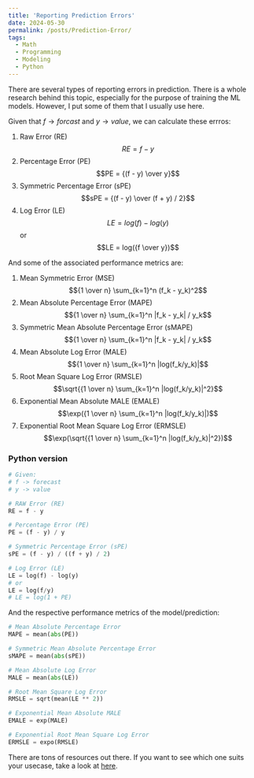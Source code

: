 ```yaml
---
title: 'Reporting Prediction Errors'
date: 2024-05-30
permalink: /posts/Prediction-Error/
tags:
  - Math
  - Programming
  - Modeling
  - Python
--- 
```


There are several types of reporting errors in prediction. There is a whole research behind this topic, especially for the purpose of training the ML models. However, I put some of them that I usually use here.

Given that $f \rightarrow forcast$ and $y \rightarrow value$, we can calculate these errros:

1. Raw Error (RE)
   $$RE = f - y$$
2. Percentage Error (PE)
   $$PE = {(f - y) \over y}$$
3. Symmetric Percentage Error (sPE)
   $$sPE = {(f - y) \over (f + y) / 2}$$
4. Log Error (LE)
   $$LE = log(f) - log(y)$$ or
   $$LE = log({f \over y})$$

And some of the associated performance metrics are:

1. Mean Symmetric Error (MSE)
   $${1 \over n} \sum_{k=1}^n (f_k - y_k)^2$$
2. Mean Absolute Percentage Error (MAPE)
   $${1 \over n} \sum_{k=1}^n |f_k - y_k| / y_k$$
3. Symmetric Mean Absolute Percentage Error (sMAPE)
   $${1 \over n} \sum_{k=1}^n |f_k - y_k| / y_k$$
4. Mean Absolute Log Error (MALE)
   $${1 \over n} \sum_{k=1}^n |log(f_k/y_k)|$$
5. Root Mean Square Log Error (RMSLE)
   $$\sqrt{{1 \over n} \sum_{k=1}^n |log(f_k/y_k)|^2}$$
6. Exponential Mean Absolute MALE (EMALE)
   $$\exp({1 \over n} \sum_{k=1}^n |log(f_k/y_k)|)$$
7. Exponential Root Mean Square Log Error (ERMSLE)
   $$\exp(\sqrt{{1 \over n} \sum_{k=1}^n |log(f_k/y_k)|^2})$$

### Python version

```python
# Given:
# f -> forecast
# y -> value

# RAW Error (RE)
RE = f - y

# Percentage Error (PE)
PE = (f - y) / y

# Symmetric Percentage Error (sPE)
sPE = (f - y) / ((f + y) / 2)

# Log Error (LE)
LE = log(f) - log(y) 
# or
LE = log(f/y)
# LE = log(1 + PE)
```

And the respective performance metrics of the model/prediction:

```python
# Mean Absolute Percentage Error
MAPE = mean(abs(PE))

# Symmetric Mean Absolute Percentage Error
sMAPE = mean(abs(sPE))

# Mean Absolute Log Error
MALE = mean(abs(LE))

# Root Mean Square Log Error
RMSLE = sqrt(mean(LE ** 2))

# Exponential Mean Absolute MALE
EMALE = exp(MALE)

# Exponential Root Mean Square Log Error
ERMSLE = expo(RMSLE)
```

There are tons of resources out there. If you want to see which one suits your usecase, take a look at [here](https://towardsdatascience.com/mean-absolute-log-error-male-a-better-relative-performance-metric-a8fd17bc5f75).
